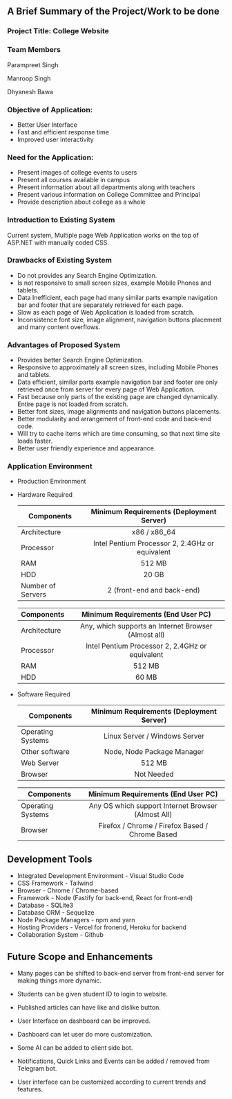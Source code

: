 ## A Brief Summary of the Project/Work to be done

### Project Title: College Website

### Team Members

Parampreet Singh

Manroop Singh

Dhyanesh Bawa

### Objective of Application:

- Better User Interface
- Fast and efficient response time
- Improved user interactivity

### Need for the Application:

- Present images of college events to users
- Present all courses available in campus
- Present information about all departments along with teachers
- Present various information on College Committee and Principal
- Provide description about college as a whole

### Introduction to Existing System

Current system, Multiple page Web Application works on the top of ASP.NET with manually coded CSS.

### Drawbacks of Existing System

- Do not provides any Search Engine Optimization.
- Is not responsive to small screen sizes, example Mobile Phones and tablets.
- Data Inefficient, each page had many similar parts example navigation bar and footer that are separately retrieved for each page.
- Slow as each page of Web Application is loaded from scratch.
- Inconsistence font size, image alignment, navigation buttons placement and many content overflows.

### Advantages of Proposed System

- Provides better Search Engine Optimization.
- Responsive to approximately all screen sizes, including Mobile Phones and tablets.
- Data efficient, similar parts example navigation bar and footer are only retrieved once from server for every page of Web Application.
- Fast because only parts of the existing page are changed dynamically. Entire page is not loaded from scratch.
- Better font sizes, image alignments and navigation buttons placements.
- Better modularity and arrangement of front-end code and back-end code.
- Will try to cache items which are time consuming, so that next time site loads faster.
- Better user friendly experience and appearance.

### Application Environment

- Production Environment

- Hardware Required

  | Components        |    Minimum Requirements (Deployment Server)     |
  | ----------------- | :---------------------------------------------: |
  | Architecture      |                  x86 / x86_64                   |
  | Processor         | Intel Pentium Processor 2, 2.4GHz or equivalent |
  | RAM               |                     512 MB                      |
  | HDD               |                      20 GB                      |
  | Number of Servers |           2 (front-end and back-end)            |

  | Components   |          Minimum Requirements (End User PC)          |
  | ------------ | :--------------------------------------------------: |
  | Architecture | Any, which supports an Internet Browser (Almost all) |
  | Processor    |   Intel Pentium Processor 2, 2.4GHz or equivalent    |
  | RAM          |                        512 MB                        |
  | HDD          |                        60 MB                         |

- Software Required

  | Components        | Minimum Requirements (Deployment Server) |
  | ----------------- | :--------------------------------------: |
  | Operating Systems |      Linux Server / Windows Server       |
  | Other software    |        Node, Node Package Manager        |
  | Web Server        |                  512 MB                  |
  | Browser           |                Not Needed                |

  | Components        |         Minimum Requirements (End User PC)         |
  | ----------------- | :------------------------------------------------: |
  | Operating Systems | Any OS which support Internet Browser (Almost All) |
  | Browser           |  Firefox / Chrome / Firefox Based / Chrome Based   |

## Development Tools

- Integrated Development Environment - Visual Studio Code
- CSS Framework - Tailwind
- Browser - Chrome / Chrome-based 
- Framework - Node (Fastify for back-end, React for front-end)
- Database - SQLite3
- Database ORM - Sequelize
- Node Package Managers - npm and yarn
- Hosting Providers - Vercel for fronend, Heroku for backend
- Collaboration System - Github

## Future Scope and Enhancements

- Many pages can be shifted to back-end server from front-end server for making things more dynamic.

- Students can be given student ID to login to website.

- Published articles can have like and dislike button.

- User Interface on dashboard can be improved.

- Dashboard can let user do more customization.

- Some AI can be added to client side bot.

- Notifications, Quick Links and Events can be added / removed from Telegram bot.

- User interface can be customized according to current trends and features.
